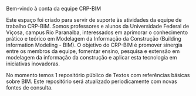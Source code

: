 Bem-vindo à conta da equipe CRP-BIM

Este espaço foi criado para servir de suporte às atividades da equipe de trabalho CRP-BIM. Somos professores e alunos da Universidade Federal de Viçosa, campus Rio Paranaiba, interessados em aprimorar o conhecimento prático e teórico em Modelagem da Informação da Construção (Building information Modeling - BIM). O objetivo do CRP-BIM é promover sinergia entre os membros da equipe, fomentar ensino, pesquisa e extensão em modelagem da informação da construção e aplicar esta tecnologia em iniciativas inovadoras.

No momento temos 1 repositório público de Textos com referências básicas sobre BIM. Este repositório será atualizado periodicamente com novas fontes de consulta.
